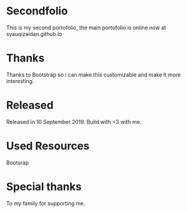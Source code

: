 # Secondfolio
This is my second portofolio, the main portofolio is online now at syauqizaidan.github.io

# Thanks
Thanks to Bootstrap so i can make this customizable and make it more interesting.

# Released
Released in 10 September 2019. Build with <3 with me.

# Used Resources
Bootsrap

# Special thanks
To my family for supporting me.
